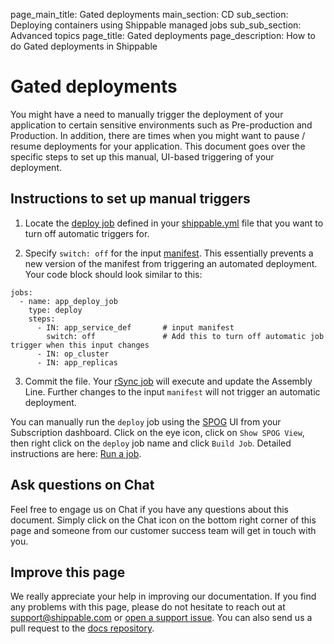 page_main_title: Gated deployments
main_section: CD
sub_section: Deploying containers using Shippable managed jobs
sub_sub_section: Advanced topics
page_title: Gated deployments
page_description: How to do Gated deployments in Shippable

# Gated deployments

You might have a need to manually trigger the deployment of your application to certain sensitive environments such as Pre-production and Production. In addition, there are times when you might want to pause / resume deployments for your application. This document goes over the specific steps to set up this manual, UI-based triggering of your deployment.

## Instructions to set up manual triggers

1. Locate the [deploy job](/platform/workflow/job/deploy) defined in your [shippable.yml](/platform/workflow/config/) file that you want to turn off automatic triggers for.

2. Specify `switch: off` for the input [manifest](/platform/workflow/job/manifest). This essentially prevents a new version of the manifest from triggering an automated deployment. Your code block should look similar to this:

```
jobs:
  - name: app_deploy_job
    type: deploy
    steps:
      - IN: app_service_def       # input manifest
        switch: off               # Add this to turn off automatic job trigger when this input changes
      - IN: op_cluster
      - IN: app_replicas
```

3. Commit the file. Your [rSync job](/platform/workflow/job/rsync) will execute and update the Assembly Line. Further changes to the input `manifest` will not trigger an automatic deployment.

You can manually run the `deploy` job using the [SPOG](/platform/visibility/single-pane-of-glass-spog/) UI from your Subscription dashboard. Click on the eye icon, click on `Show SPOG View`, then right click on the `deploy` job name and click `Build Job`. Detailed instructions are here: [Run a job](/platform/visibility/single-pane-of-glass-spog/#runpause-job).


## Ask questions on Chat

Feel free to engage us on Chat if you have any questions about this document. Simply click on the Chat icon on the bottom right corner of this page and someone from our customer success team will get in touch with you.

## Improve this page

We really appreciate your help in improving our documentation. If you find any problems with this page, please do not hesitate to reach out at [support@shippable.com](mailto:support@shippable.com) or [open a support issue](https://www.github.com/Shippable/support/issues). You can also send us a pull request to the [docs repository](https://www.github.com/Shippable/docs).
